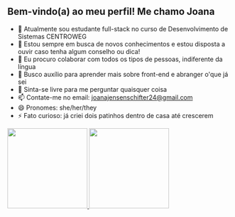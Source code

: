 ## Bem-vindo(a) ao meu perfil! Me chamo Joana

- 🔭 Atualmente sou estudante full-stack no curso de Desenvolvimento de Sistemas CENTROWEG
- 🌱 Estou sempre em busca de novos conhecimentos e estou disposta a ouvir caso tenha algum conselho ou dica!
- 👯 Eu procuro colaborar com todos os tipos de pessoas, indiferente da língua
- 🤔 Busco auxílio para aprender mais sobre front-end e abranger o'que já sei
- 💬 Sinta-se livre para me perguntar quaisquer coisa
- 📫 Contate-me no email: joanajensenschifter24@gmail.com
- 😄 Pronomes: she/her/they
- ⚡ Fato curioso: já criei dois patinhos dentro de casa até crescerem

<div>
  <a href="https://https://github.com/rafabellerini">
  <img height="180em" src="https://github-readme-stats.vercel.app/api?username=rafaballerini&show_icons=true&theme=dracula&include_all_commits=true&count_private=true"/>
  <img height="180em" src="https://github-readme-stats.vercel.app/api/top-langs/?username-rafaballerini&layout-compact&langs_count-16&theme-dracula"/>
</div>
